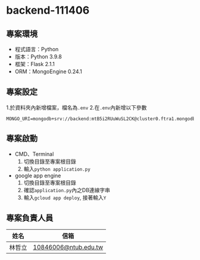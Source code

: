 # backend-111406

## 專案環境

- 程式語言：Python
- 版本：Python 3.9.8
- 框架：Flask 2.1.1
- ORM：MongoEngine 0.24.1

## 專案設定

1.於資料夾內新增檔案，檔名為`.env`
2.在`.env`內新增以下參數
```
MONGO_URI=mongodb+srv://backend:mtB5i2RUuWuSL2CK@cluster0.ftra1.mongodb.net/ntubapp
```

## 專案啟動

- CMD、Terminal
    1. 切換目錄至專案根目錄
    2. 輸入`python application.py`
- google app engine
    1. 切換目錄至專案根目錄
    2. 確認`application.py`內之DB連線字串
    3. 輸入`gcloud app deploy`, 接著輸入`Y`

## 專案負責人員

|  姓名  |         信箱         |
|:------:|:--------------------:|
| 林哲立 | 10846006@ntub.edu.tw |
